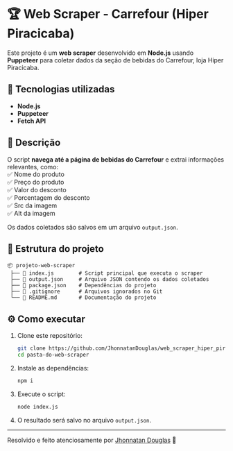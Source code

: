 # 🏆 Web Scraper - Carrefour (Hiper Piracicaba)

Este projeto é um **web scraper** desenvolvido em **Node.js** usando **Puppeteer** para coletar dados da seção de bebidas do Carrefour, loja Hiper Piracicaba.

## 🚀 Tecnologias utilizadas

- **Node.js**
- **Puppeteer**
- **Fetch API**

## 📌 Descrição

O script **navega até a página de bebidas do Carrefour** e extrai informações relevantes, como:  
✅ Nome do produto  
✅ Preço do produto  
✅ Valor do desconto  
✅ Porcentagem do desconto  
✅ Src da imagem  
✅ Alt da imagem

Os dados coletados são salvos em um arquivo `output.json`.

## 📂 Estrutura do projeto

```
📦 projeto-web-scraper
 ├── 📜 index.js        # Script principal que executa o scraper
 ├── 📜 output.json     # Arquivo JSON contendo os dados coletados
 ├── 📜 package.json    # Dependências do projeto
 ├── 📜 .gitignore      # Arquivos ignorados no Git
 └── 📜 README.md       # Documentação do projeto
```

## ⚙️ Como executar

1. Clone este repositório:
   ```sh
   git clone https://github.com/JhonnatanDouglas/web_scraper_hiper_piracicaba.git
   cd pasta-do-web-scraper
   ```
2. Instale as dependências:
   ```sh
   npm i
   ```
3. Execute o script:
   ```sh
   node index.js
   ```
4. O resultado será salvo no arquivo `output.json`.

---

Resolvido e feito atenciosamente por [Jhonnatan Douglas](https://github.com/JhonnatanDouglas) 🚀
